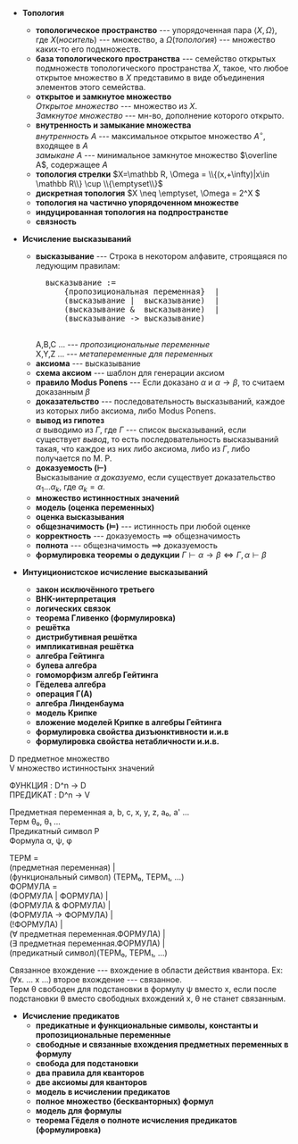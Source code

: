 * __Топология__
    * __топологическое пространство__
        --- упорядоченная пара $\langle X, \Omega\rangle$, 
        где $X$(_носитель_) --- множество, 
        а $\Omega$(_топология_) --- множество каких-то его подмножеств.
    * __база топологического пространства__
        ---  семейство открытых подмножеств топологического пространства $X$,
        такое, что любое открытое множество в $X$ представимо 
        в виде объединения элементов этого семейства. 
    * __открытое и замкнутое множество__  
        _Открытое множество_ --- множество из $X$.  
        _Замкнутое множество_ --- мн-во, дополнение которого открыто.
    * __внутренность и замыкание множества__  
        _внутренность $A$_ --- максимальное открытое множество $A^\circ$, входящее в $A$  
        _замыкане $A$_ --- минимальное замкнутое множество $\overline A$, содержащее $A$
    * __топология стрелки__
        $X=\mathbb R, \Omega = \\{(x,+\infty)|x\in \mathbb R\\} \cup \\{\emptyset\\}$
    * __дискретная топология__
        $X \neq \emptyset, \Omega = 2\^X $
    * __топология на частично упорядоченном множестве__
    * __индуцированная топология на подпространстве__
    * __связность__

* __Исчисление высказываний__
    * __высказывание__ --- Строка в некотором алфавите, строящаяся по ледующим правилам:
        <pre>
        высказывание :=
            {пропозициональная переменная}  |
            (высказывание |  высказывание)  |
            (высказывание &  высказывание)  |
            (высказывание -> высказывание)
        </pre>  
        A,B,C ... --- _пропозициональные переменные_  
        X,Y,Z ... --- _метапеременные для переменных_
    * __аксиома__ --- высказывание
    * __схема аксиом__ --- шаблон для генерации аксиом
    * __правило Modus Ponens__ --- Если доказано $\alpha$ и $\alpha \rightarrow \beta$, то считаем доказанным $\beta$
    * __доказательство__ --- последовательность высказываний, каждое из которых либо
        аксиома, либо Modus Ponens.
    * __вывод из гипотез__  
        $\alpha$ выводимо из $\Gamma$, где $\Gamma$ --- список высказываний, если существует _вывод_,
        то есть последовательность высказываний такая, 
        что каждое из них либо аксиома, либо из $\Gamma$, либо получается по M. P.
    * __доказуемость ($\vdash$)__  
        Высказывание $\alpha$ _доказуемо_, если существует доказательство $\alpha_1 \ldots \alpha_k$,
        где $\alpha_k = \alpha$.
    * __множество истинностных значений__
    * __модель (оценка переменных)__
    * __оценка высказывания__ 
    * __общезначимость ($\models$)__ --- истинность при любой оценке
    * __корректность__ --- доказуемость $\implies$ общезначимость
    * __полнота__ --- общезначимость $\implies$ доказуемость
    * __формулировка теоремы о дедукции__ $\Gamma \vdash \alpha \rightarrow \beta \iff \Gamma, \alpha \vdash \beta$

* __Интуиционистское исчисление высказываний__
    * __закон исключённого третьего__
    * __BHK-интерпретация__
    * __логических связок__
    * __теорема Гливенко (формулировка)__
    * __решётка__
    * __дистрибутивная решётка__
    * __импликативная решётка__
    * __алгебра Гейтинга__
    * __булева алгебра__
    * __гомоморфизм алгебр Гейтинга__
    * __Гёделева алгебра__
    * __операция Γ(A)__
    * __алгебра Линденбаума__
    * __модель Крипке__
    * __вложение моделей Крипке в алгебры Гейтинга__
    * __формулировка свойства дизъюнктивности и.и.в__
    * __формулировка свойства нетабличности и.и.в.__

D предметное множество  
V множество истинностынх значений  

ФУНКЦИЯ  : D^n -> D  
ПРЕДИКАТ : D^n -> V  
  
Предметная переменная      a, b, c, x, y, z, a₀, a' ...  
Терм                       θ₀, θ₁ ...  
Предикатный символ         P  
Формула                    α, ψ, φ  
  
ТЕРМ =  
        (предметная переменная) |  
        (функциональный символ) (ТЕРМ₀, ТЕРМ₁, ...)  
ФОРМУЛА =  
        (ФОРМУЛА |  ФОРМУЛА) |  
        (ФОРМУЛА &  ФОРМУЛА) |  
        (ФОРМУЛА -> ФОРМУЛА) |  
        (!ФОРМУЛА) |  
        (∀ предметная переменная.ФОРМУЛА) |  
        (∃ предметная переменная.ФОРМУЛА) |  
        (предикатный символ)(ТЕРМ₀, ТЕРМ₁, ...)  
  
Связанное вхождение --- вхождение в области действия квантора. Ex: (∀x. … x …) второе вхождение --- связанное.  
Терм θ свободен для подстановки в формулу ψ вместо x, если после подстановки θ вместо свободных вхождений x, θ не станет связанным.  

* __Исчисление предикатов__
    * __предикатные и функциональные символы, константы и пропозициональные переменные__
    * __свободные и связанные вхождения предметных переменных в формулу__
    * __свобода для подстановки__
    * __два правила для кванторов__
    * __две аксиомы для кванторов__
    * __модель в исчислении предикатов__
    * __полное множество (бескванторных) формул__
    * __модель для формулы__
    * __теорема Гёделя о полноте исчисления предикатов (формулировка)__
